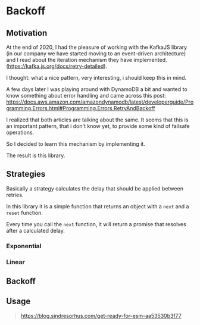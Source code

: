 # Backoff

## Motivation

At the end of 2020, I had the pleasure of working with the KafkaJS library (in
our company we have started moving to an event-driven architecture) and I read
about the iteration mechanism they have implemented.
(https://kafka.js.org/docs/retry-detailed).

I thought: what a nice pattern, very interesting, i should keep this in mind.

A few days later I was playing around with DynamoDB a bit and wanted to know
something about error handling and came across this post:
https://docs.aws.amazon.com/amazondynamodb/latest/developerguide/Programming.Errors.html#Programming.Errors.RetryAndBackoff

I realized that both articles are talking about the same. It seems that this is
an important pattern, that i don't know yet, to provide some kind of failsafe
operations.

So I decided to learn this mechanism by implementing it.

The result is this library.

## Strategies

Basically a strategy calculates the delay that should be applied between
retries.

In this library it is a simple function that returns an object with a `next` and
a `reset` function.

Every time you call the `next` function, it will return a promise that resolves
after a calculated delay.

### Exponential

### Linear

## Backoff

## Usage

> https://blog.sindresorhus.com/get-ready-for-esm-aa53530b3f77

